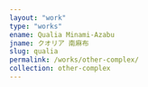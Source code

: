 ```yaml
---
layout: "work"
type: "works"
ename: Qualia Minami-Azabu
jname: クオリア 南麻布
slug: qualia
permalink: /works/other-complex/
collection: other-complex
---
```

